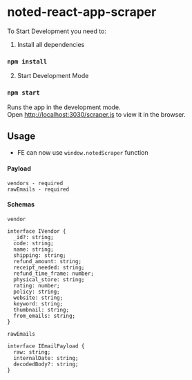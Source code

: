 # noted-react-app-scraper

To Start Development you need to:

1. Install all dependencies

### `npm install`

2. Start Development Mode

### `npm start`

Runs the app in the development mode.\
Open [http://localhost:3030/scraper.js](http://localhost:3030/scraper.js) to view it in the browser.

## Usage
- FE can now use `window.notedScraper` function 

#### Payload
```
vendors - required
rawEmails - required

```
#### Schemas
```
vendor

interface IVendor {
  _id?: string;
  code: string;
  name: string;
  shipping: string;
  refund_amount: string;
  receipt_needed: string;
  refund_time_frame: number;
  physical_store: string;
  rating: number;
  policy: string;
  website: string;
  keyword: string;
  thumbnail: string;
  from_emails: string;
}
```
```
rawEmails

interface IEmailPayload {
  raw: string;
  internalDate: string;
  decodedBody?: string;
}
```